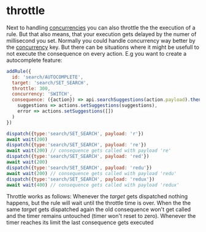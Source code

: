 # throttle

Next to handling [concurrencies](../basicConcepts/handle_concurrency.md) you can also throttle the the execution of a rule. But that also means, that your execution gets delayed by the numer of millisecond you set. Normally you could handle concurrency way better by the [concurrency](./concurrency.md) key. But there can be situations where it might be usefull to not execute the consequence on every action. E.g you want to create a autocomplete feature:

```javascript
addRule({
  id: 'search/AUTOCOMPLETE',
  target: 'search/SET_SEARCH',
  throttle: 300,
  concurrency: 'SWITCH',
  consequence: ({action}) => api.searchSuggestions(action.payload).then(
    suggestions => actions.setSuggestions(suggestions),
    error => actions.setSuggestions([])
  )
})

dispatch({type:'search/SET_SEARCH', payload: 'r'}) 
await wait(200)
dispatch({type:'search/SET_SEARCH', payload: 're'})
await wait(200) // consequence gets called with payload 're'
dispatch({type:'search/SET_SEARCH', payload: 'red'})
await wait(200) 
dispatch({type:'search/SET_SEARCH', payload: 'redu'})
await wait(200) // consequence gets called with payload 'redu'
dispatch({type:'search/SET_SEARCH', payload: 'redux'})
await wait(400) // consequence gets called with payload 'redux'
```

Throttle works as follows: Whenever the *target* gets dispatched nothing happens, but the rule will wait until the throttle time is over. When the the same *target* gets dispatched again the old consequence won't get called and the timer remains untouched (timer won't reset to zero). Whenever the timer reaches its limit the last consequence gets executed